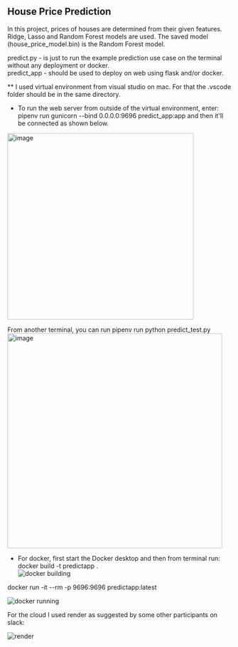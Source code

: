 ## House Price Prediction

In this project, prices of houses are determined from their given features. 
Ridge, Lasso and Random Forest models are used. The saved model (house_price_model.bin) is the Random Forest model.

predict.py - is just to run the example prediction use case on the terminal without any deployment or docker.  
predict_app - should be used to deploy on web using flask and/or docker.

** I used virtual environment from visual studio on mac. For that the .vscode folder should be in the same directory.  

- To run the web server from outside of the virtual environment, enter: 
pipenv run gunicorn --bind 0.0.0.0:9696 predict_app:app and then it'll be connected as shown below.  

<img width="419" alt="image" src="https://github.com/dencan06/mlzoomcamp/assets/43348217/fc8dbaf5-045c-408a-9307-4adcbadc3272">  

From another terminal, you can run
pipenv run python predict_test.py  
<img width="483" alt="image" src="https://github.com/dencan06/mlzoomcamp/assets/43348217/c720565b-4ddc-4125-8371-1481745d1565">  

- For docker, first start the Docker desktop and then from terminal run:  
docker build -t predictapp .  
![docker building](https://github.com/dencan06/mlzoomcamp/assets/43348217/68bedae1-508c-4654-993d-48a3805d0dc3)


docker run -it --rm -p 9696:9696 predictapp:latest

![docker running](https://github.com/dencan06/mlzoomcamp/assets/43348217/7582fcc8-8277-491a-b152-26c1d1c9ce93)

For the cloud I used render as suggested by some other participants on slack:

![render](https://github.com/dencan06/mlzoomcamp/assets/43348217/0cd960e4-972b-4383-a2f1-9a0c5e7427b0)

